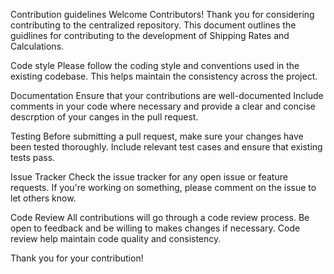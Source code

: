 Contribution guidelines
Welcome Contributors!
Thank you for considering contributing to the centralized repository. This document outlines the guidlines for contributing to the development of Shipping Rates and Calculations.

Code style
Please follow the coding style and conventions used in the existing codebase. This helps maintain the consistency across the project.

Documentation
Ensure that your contributions are well-documented Include comments in your code where necessary and provide a clear and concise descrption of your canges in the pull request.

Testing
Before submitting a pull request, make sure your changes have been tested thoroughly. Include relevant test cases and ensure that existing tests pass.

Issue Tracker 
Check the issue tracker for any open issue or feature requests. If you're working on something, please comment on the issue to let others know.

Code Review
All contributions will go through a code review process. Be open to feedback and be willing to makes changes if necessary. Code review help maintain code quality and consistency.

Thank you for your contribution!
